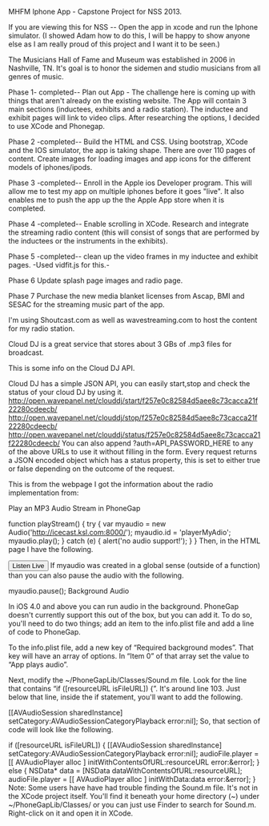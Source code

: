 MHFM Iphone App - Capstone Project for NSS 2013.

If you are viewing this for NSS -- Open the app in xcode and run the Iphone simulator.  (I showed Adam how to do this, I will be happy to show anyone else as I am really proud of this project and I want it to be seen.)  

The Musicians Hall of Fame and Museum was established in 2006 in Nashville, TN.  It's goal is to honor the sidemen and studio musicians from all genres of music.

Phase 1- completed--
Plan out App -  The challenge here is coming up with things that aren't already on the existing website.  The App will contain 3 main sections (inductees, exhibits and a radio station).  The inductee and exhibit pages will link to video clips.  After researching the options, I decided to use XCode and Phonegap.  

Phase 2 -completed--
Build the HTML and CSS.  Using bootstrap, XCode and the IOS simulator, the app is taking shape.  There are over 110 pages of content.  Create images for loading images and app icons for the different models of iphones/ipods.

Phase 3 -completed--
Enroll in the Apple ios Developer program.  This will allow me to test my app on multiple iphones before it goes "live".  It also enables me to push the app up the the Apple App store when it is completed.

Phase 4 -completed--
Enable scrolling in XCode.  Research and integrate the streaming radio content (this will consist of songs that are performed by the inductees or the instruments in the exhibits).  

Phase 5 -completed--
clean up the video frames in my inductee and exhibit pages.  -Used vidfit.js for this.-

Phase 6
Update splash page images and radio page.

Phase 7
Purchase the new media blanket licenses from Ascap, BMI and SESAC for the streaming music part of the app.  






I'm using Shoutcast.com as well as wavestreaming.com to host the content for my radio station. 

Cloud DJ is a great service that stores about 3 GBs of .mp3 files for broadcast.      


This is some info on the Cloud DJ API.

Cloud DJ has a simple JSON API, you can easily start,stop and check the status of your cloud DJ by using it.
http://open.wavepanel.net/clouddj/start/f257e0c82584d5aee8c73cacca21f22280cdeecb/ http://open.wavepanel.net/clouddj/stop/f257e0c82584d5aee8c73cacca21f22280cdeecb/ http://open.wavepanel.net/clouddj/status/f257e0c82584d5aee8c73cacca21f22280cdeecb/
You can also append ?auth=API_PASSWORD_HERE to any of the above URLs to use it without filling in the form.
Every request returns a JSON encoded object which has a status property, this is set to either true or false depending on the outcome of the request.









This is from the webpage I got the information about the radio implementation from:

Play an MP3 Audio Stream in PhoneGap

function playStream() {
  try {
    var myaudio = new Audio('http://icecast.ksl.com:8000/');
    myaudio.id = 'playerMyAdio';
    myaudio.play();
  } catch (e) {
    alert('no audio support!');
  } 
}
Then, in the HTML page I have the following.

<button onclick="playStream()">Listen Live</button>
If myaudio was created in a global sense (outside of a function) than you can also pause the audio with the following.

myaudio.pause();
Background Audio

In iOS 4.0 and above you can run audio in the background. PhoneGap doesn't currently support this out of the box, but you can add it. To do so, you'll need to do two things; add an item to the info.plist file and add a line of code to PhoneGap.

To the info.plist file, add a new key of “Required background modes”. That key will have an array of options. In “Item 0” of that array set the value to “App plays audio”.

Next, modify the ~/PhoneGapLib/Classes/Sound.m file. Look for the line that contains “if ([resourceURL isFileURL]) {”. It's around line 103. Just below that line, inside the if statement, you'll want to add the following.

[[AVAudioSession sharedInstance] setCategory:AVAudioSessionCategoryPlayback error:nil];
So, that section of code will look like the following.

if ([resourceURL isFileURL]) {
	[[AVAudioSession sharedInstance] setCategory:AVAudioSessionCategoryPlayback error:nil];
	audioFile.player = [[ AVAudioPlayer alloc ] initWithContentsOfURL:resourceURL error:&error];
} else {
	NSData* data = [NSData dataWithContentsOfURL:resourceURL];
	audioFile.player = [[ AVAudioPlayer alloc ] initWithData:data error:&error];
}
Note: Some users have have had trouble finding the Sound.m file. It's not in the XCode project itself. You'll find it beneath your home directory (~) under ~/PhoneGapLib/Classes/ or you can just use Finder to search for Sound.m. Right-click on it and open it in XCode.


